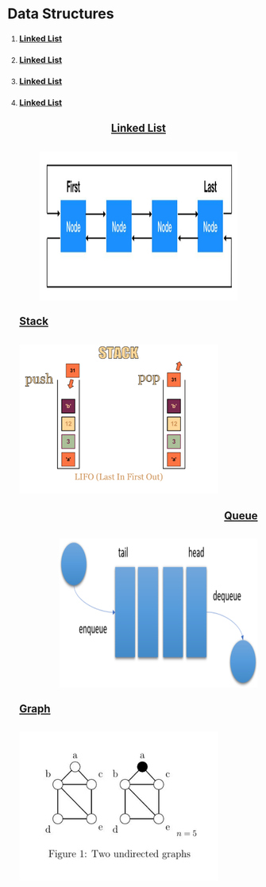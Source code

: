 # Data Structures 
<ol>
<li>
   <h3>  <a href="#linklist">  Linked List  </a></h3>
    </li>
    <li>
       <h3> <a href="#stack">  Linked List  </a></h3>
    </li>
    <li>
      <h3>   <a href="#queue"> Linked List </a></h3>
    </li>
    <li>
        <h3> <a href="#graph"> Linked List </a></h3>
    </li>
</ol>

<ul type="none">
<li  id="linklist" align="center">
<h2>
    <a href="./_linkedList.py">
        Linked List
    </a>
</h2>
<br/>
<img align="center" height="300" width="400" src="./img/link.png" alt="Linked List"/>

</li>


<li  id="stack" align="left">
    <h2>
        <a href="./_stack.py"> Stack</a>
        </h2>
        <br/>
        <img height="300" width="400" src="./img/stack.png" alt="Stack"/>
        

</li>


<li id="queue" align=right>
    <h2>
        <a href="./_queue.py">
           Queue
        </a>
    </h2>
        <br/>
        <img align="center" height="300" width="400" src="./img/queue.png" alt="Linked List"/>
        

</li>



<li id="graph">
    <h2>
        <a href="./_graph.py"> Graph</a>
        </h2>
        <br/>
        <img align="center" height="300" width="400" src="./img/graph.png" alt="Graph"/>
        

</li>
</ul>
